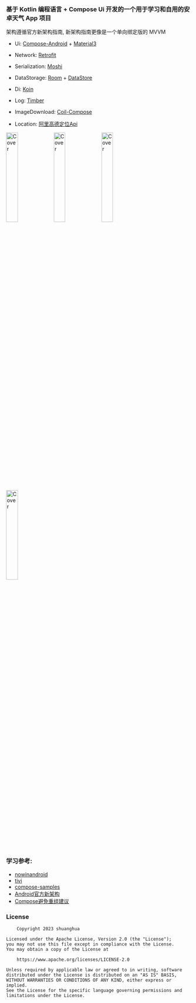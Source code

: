 ### 基于 Kotlin 编程语言 + Compose Ui 开发的一个用于学习和自用的安卓天气 App 项目

架构遵循官方新架构指南, 新架构指南更像是一个单向绑定版的 MVVM

- Ui:            [Compose-Android](https://developer.android.com/jetpack/compose) + [Material3](https://developer.android.com/jetpack/androidx/releases/compose-material3)
- Network:       [Retrofit](https://github.com/square/retrofit)
- Serialization: [Moshi](https://github.com/square/moshi)


- DataStorage:   [Room](https://developer.android.com/training/data-storage/room) + [DataStore](https://developer.android.com/topic/libraries/architecture/datastore)
- Di:            [Koin](https://github.com/InsertKoinIO/koin)
- Log:           [Timber](https://github.com/JakeWharton/timber)
- ImageDownload: [Coil-Compose](https://github.com/coil-kt/coil#jetpack-compose)
- Location:      [阿里高德定位Api](https://lbs.amap.com/api/android-location-sdk/locationsummary/)

<img src="https://github.com/shuanghua/jianmoweather/blob/main/image/1.png" alt="Cover" width="25%"/> <img src="https://github.com/shuanghua/jianmoweather/blob/main/image/2.png" alt="Cover" width="25%"/> <img src="https://github.com/shuanghua/jianmoweather/blob/main/image/3.png" alt="Cover" width="25%"/> <img src="https://github.com/shuanghua/jianmoweather/blob/main/image/4.png" alt="Cover" width="25%"/>

### 学习参考:

- [nowinandroid](https://github.com/android/nowinandroid)
- [tivi](https://github.com/chrisbanes/tivi)
- [compose-samples](https://github.com/android/compose-samples)
- [Android官方新架构](https://developer.android.com/topic/architecture)
- [Compose避免重组建议](https://developer.android.com/jetpack/compose/performance/bestpractices?hl=zh-cn#defer-reads)



### License

```
    Copyright 2023 shuanghua

Licensed under the Apache License, Version 2.0 (the "License");
you may not use this file except in compliance with the License.
You may obtain a copy of the License at

    https://www.apache.org/licenses/LICENSE-2.0

Unless required by applicable law or agreed to in writing, software
distributed under the License is distributed on an "AS IS" BASIS,
WITHOUT WARRANTIES OR CONDITIONS OF ANY KIND, either express or implied.
See the License for the specific language governing permissions and
limitations under the License.
```



